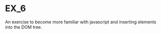 # EX_6
An exercise to become more familiar with javascript and inserting elements into the DOM tree.
